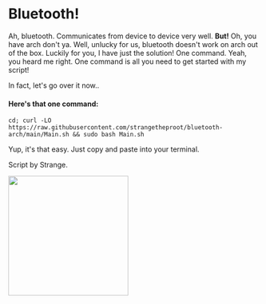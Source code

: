 # Bluetooth!
Ah, bluetooth. Communicates from device to device very well. **But!** Oh, you have arch don't ya.
Well, unlucky for us, bluetooth doesn't work on arch out of the box. 
Luckily for you, I have just the solution!
One command. Yeah, you heard me right. One command is all you need to get started with my script!

In fact, let's go over it now..


#### Here's that one command:

``````
cd; curl -LO https://raw.githubusercontent.com/strangetheproot/bluetooth-arch/main/Main.sh && sudo bash Main.sh
``````

Yup, it's that easy. Just copy and paste into your terminal.

Script by Strange.

<img src=https://raw.githubusercontent.com/strangetheproot/bluetooth-arch/main/image/IMG_8834.jpeg width=240 height=240>

